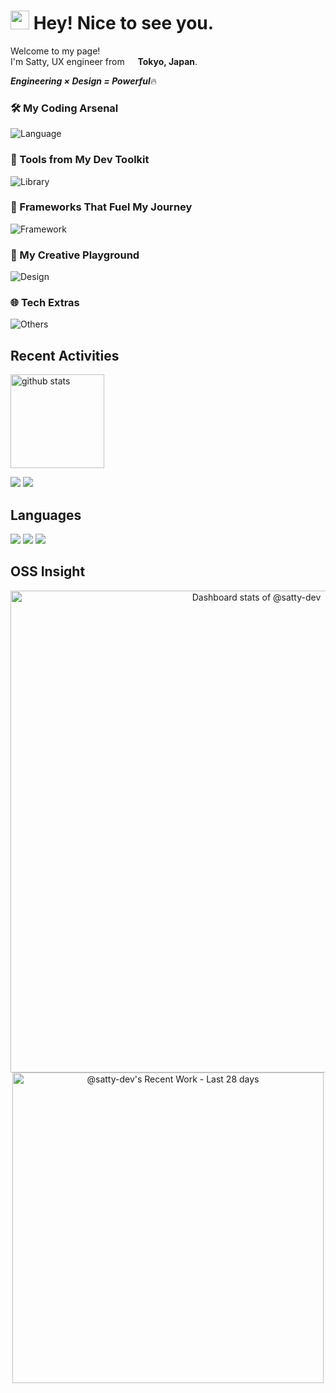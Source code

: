 <h1><img src="https://emojis.slackmojis.com/emojis/images/1643517428/34588/yay.gif?1643517428" width="30"/> Hey! Nice to see you.</h1>

<p>Welcome to my page! </br> I'm Satty, UX engineer from <img src="https://cdn-icons-png.flaticon.com/512/197/197604.png" width="13"/> <b>Tokyo, Japan</b>. </p>

***Engineering × Design = Powerful***🔥

### 🛠️ My Coding Arsenal

![Language](https://skillicons.dev/icons?i=html,css,sass,js,ts,cs)

### 🧰 Tools from My Dev Toolkit 

![Library](https://skillicons.dev/icons?i=jquery,react,vue,materialui)

### 🚀 Frameworks That Fuel My Journey

![Framework](https://skillicons.dev/icons?i=nextjs,bootstrap,tailwind,jest,dotnet)

### 🎨 My Creative Playground

![Design](https://skillicons.dev/icons?i=figma,ai,ps,xd)

### 🌐 Tech Extras

![Others](https://skillicons.dev/icons?i=azure)


## Recent Activities

<p align="left">
  <a href="https://github.com/anuraghazra/github-readme-stats"><img alt="github stats" height="150px" src="https://github-readme-stats.vercel.app/api?username=satty-dev&count_private=true&show_icons=true&custom_title=GitHub%20Stats&hide_border=true&theme=transparent" /></a>
</p>

[![](http://github-profile-summary-cards.vercel.app/api/cards/profile-details?username=satty-dev&theme=transparent)](https://github.com/vn7n24fzkq/github-profile-summary-cards)
[![](https://github-readme-activity-graph.vercel.app/graph?username=satty-dev&theme=github-dark-dimmed&custom_title=Contribution%20Graph%20in%20the%20last%2031%20days&hide_border=true)](https://github.com/Ashutosh00710/github-readme-activity-graph)


## Languages

[![](http://github-profile-summary-cards.vercel.app/api/cards/repos-per-language?username=satty-dev&theme=transparent)](https://github.com/vn7n24fzkq/github-profile-summary-cards)
[![](http://github-profile-summary-cards.vercel.app/api/cards/most-commit-language?username=satty-dev&theme=transparent)](https://github.com/vn7n24fzkq/github-profile-summary-cards)
[![](https://github-readme-stats.vercel.app/api/top-langs/?username=satty-dev&layout=compact&count_private=true&show_icons=true&theme=transparent&hide_border=true)](https://github.com/anuraghazra/github-readme-stats)


## OSS Insight

<a href="https://next.ossinsight.io/widgets/official/compose-user-dashboard-stats?user_id=206100106" target="_blank" style="display: block" align="center">
  <picture>
    <source media="(prefers-color-scheme: dark)" srcset="https://next.ossinsight.io/widgets/official/compose-user-dashboard-stats/thumbnail.png?user_id=206100106&image_size=auto&color_scheme=dark" width="771" height="auto">
    <img alt="Dashboard stats of @satty-dev" src="https://next.ossinsight.io/widgets/official/compose-user-dashboard-stats/thumbnail.png?user_id=206100106&image_size=auto&color_scheme=light" width="771" height="auto">
  </picture>
</a>

<a href="https://next.ossinsight.io/widgets/official/compose-currently-working-on?user_id=206100106&activity_type=all" target="_blank" style="display: block" align="center">
  <picture>
    <source media="(prefers-color-scheme: dark)" srcset="https://next.ossinsight.io/widgets/official/compose-currently-working-on/thumbnail.png?user_id=206100106&activity_type=all&image_size=auto&color_scheme=dark" width="497.5" height="auto">
    <img alt="@satty-dev's Recent Work - Last 28 days" src="https://next.ossinsight.io/widgets/official/compose-currently-working-on/thumbnail.png?user_id=206100106&activity_type=all&image_size=auto&color_scheme=light" width="497.5" height="auto">
  </picture>
</a>
